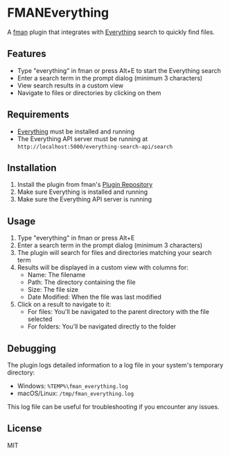 # FMANEverything

A [fman](https://fman.io) plugin that integrates with [Everything](https://www.voidtools.com/) search to quickly find files.

## Features

- Type "everything" in fman or press Alt+E to start the Everything search
- Enter a search term in the prompt dialog (minimum 3 characters)
- View search results in a custom view
- Navigate to files or directories by clicking on them

## Requirements

- [Everything](https://www.voidtools.com/) must be installed and running
- The Everything API server must be running at `http://localhost:5000/everything-search-api/search`

## Installation

1. Install the plugin from fman's [Plugin Repository](https://fman.io/docs/plugins)
2. Make sure Everything is installed and running
3. Make sure the Everything API server is running

## Usage

1. Type "everything" in fman or press Alt+E
2. Enter a search term in the prompt dialog (minimum 3 characters)
3. The plugin will search for files and directories matching your search term
4. Results will be displayed in a custom view with columns for:
   - Name: The filename
   - Path: The directory containing the file
   - Size: The file size
   - Date Modified: When the file was last modified
5. Click on a result to navigate to it:
   - For files: You'll be navigated to the parent directory with the file selected
   - For folders: You'll be navigated directly to the folder

## Debugging

The plugin logs detailed information to a log file in your system's temporary directory:

- Windows: `%TEMP%\fman_everything.log`
- macOS/Linux: `/tmp/fman_everything.log`

This log file can be useful for troubleshooting if you encounter any issues.

## License

MIT
